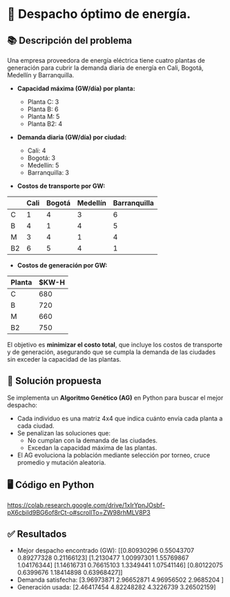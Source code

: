 # 📝 Despacho óptimo de energía.

## 📚 Descripción del problema
Una empresa proveedora de energía eléctrica tiene cuatro plantas de generación para cubrir la demanda diaria de energía en Cali, Bogotá, Medellín y Barranquilla.

- **Capacidad máxima (GW/día) por planta:**
  - Planta C: 3
  - Planta B: 6
  - Planta M: 5
  - Planta B2: 4

- **Demanda diaria (GW/día) por ciudad:**
  - Cali: 4
  - Bogotá: 3
  - Medellín: 5
  - Barranquilla: 3

- **Costos de transporte por GW:**

|       | Cali | Bogotá | Medellín | Barranquilla |
|-------|------|--------|----------|--------------|
| C     | 1    | 4      | 3        | 6            |
| B     | 4    | 1      | 4        | 5            |
| M     | 3    | 4      | 1        | 4            |
| B2    | 6    | 5      | 4        | 1            |

- **Costos de generación por GW:**

| Planta | $KW-H |
|--------|-------|
| C      | 680   |
| B      | 720   |
| M      | 660   |
| B2     | 750   |

El objetivo es **minimizar el costo total**, que incluye los costos de transporte y de generación, asegurando que se cumpla la demanda de las ciudades sin exceder la capacidad de las plantas.


## 🚀 Solución propuesta
Se implementa un **Algoritmo Genético (AG)** en Python para buscar el mejor despacho:

- Cada individuo es una matriz 4x4 que indica cuánto envía cada planta a cada ciudad.
- Se penalizan las soluciones que:
  - No cumplan con la demanda de las ciudades.
  - Excedan la capacidad máxima de las plantas.
- El AG evoluciona la población mediante selección por torneo, cruce promedio y mutación aleatoria.

## 🖥️ Código en Python
https://colab.research.google.com/drive/1xIrYpnJOsbf-pX6cbiId9BG6of8rCt-o#scrollTo=ZW98rhMLV8P3

## ✅ Resultados

- Mejor despacho encontrado (GW):
[[0.80930296 0.55043707 0.89277328 0.21166123]
 [1.2130477  1.00997301 1.55769867 1.04176344]
 [1.14616731 0.76615103 1.3349441  1.07541146]
 [0.80122075 0.6399676  1.18414898 0.63968427]]
- Demanda satisfecha: [3.96973871 2.96652871 4.96956502 2.9685204 ]
- Generación usada: [2.46417454 4.82248282 4.3226739  3.26502159]

